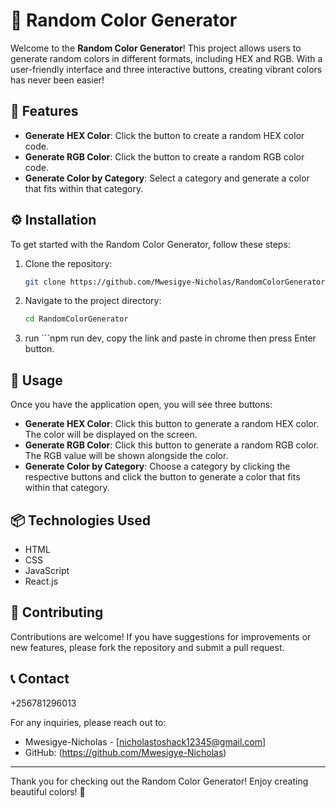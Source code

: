 
# 🎨 Random Color Generator

Welcome to the **Random Color Generator**! This project allows users to generate random colors in different formats, including HEX and RGB. With a user-friendly interface and three interactive buttons, creating vibrant colors has never been easier!

## 🚀 Features

- **Generate HEX Color**: Click the button to create a random HEX color code.
- **Generate RGB Color**: Click the button to create a random RGB color code.
- **Generate Color by Category**: Select a category and generate a color that fits within that category.


## ⚙️ Installation

To get started with the Random Color Generator, follow these steps:

1. Clone the repository:
   ```bash
   git clone https://github.com/Mwesigye-Nicholas/RandomColorGenerator.git
   ```
2. Navigate to the project directory:
   ```bash
   cd RandomColorGenerator
   ```
3. run ```npm run dev, copy the link and paste in chrome then press Enter button.

## 🎉 Usage

Once you have the application open, you will see three buttons:

- **Generate HEX Color**: Click this button to generate a random HEX color. The color will be displayed on the screen.
- **Generate RGB Color**: Click this button to generate a random RGB color. The RGB value will be shown alongside the color.
- **Generate Color by Category**: Choose a category by clicking the respective buttons and click the button to generate a color that fits within that category.

## 📦 Technologies Used

- HTML
- CSS
- JavaScript
- React.js

## 🤝 Contributing

Contributions are welcome! If you have suggestions for improvements or new features, please fork the repository and submit a pull request.


## 📞 Contact
+256781296013

For any inquiries, please reach out to:

- Mwesigye-Nicholas - [nicholastoshack12345@gmail.com]
- GitHub: (https://github.com/Mwesigye-Nicholas)

---

Thank you for checking out the Random Color Generator! Enjoy creating beautiful colors! 🌈
